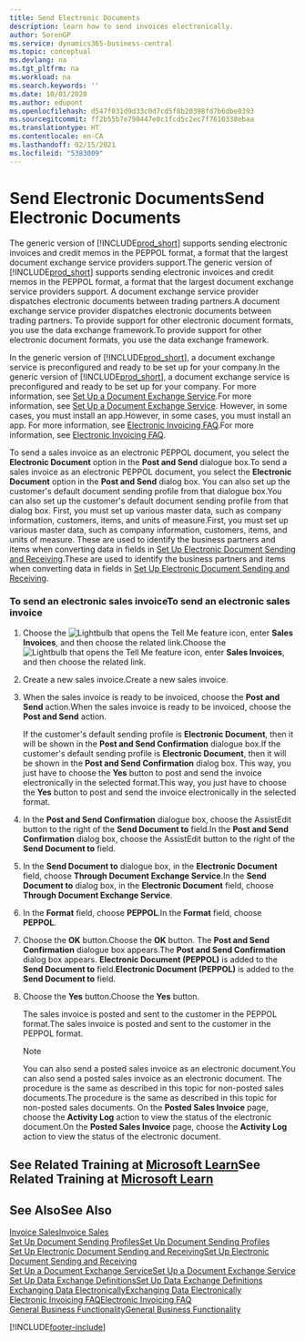 ```yaml
---
title: Send Electronic Documents
description: learn how to send invoices electronically.
author: SorenGP
ms.service: dynamics365-business-central
ms.topic: conceptual
ms.devlang: na
ms.tgt_pltfrm: na
ms.workload: na
ms.search.keywords: ''
ms.date: 10/01/2020
ms.author: edupont
ms.openlocfilehash: d547f031d9d33c0d7cd5f8b20398fd7b6dbe0393
ms.sourcegitcommit: ff2b55b7e790447e0c1fcd5c2ec7f7610338ebaa
ms.translationtype: HT
ms.contentlocale: en-CA
ms.lasthandoff: 02/15/2021
ms.locfileid: "5383009"
---
```

# <a name="send-electronic-documents"></a><span data-ttu-id="9c164-103">Send Electronic Documents</span><span class="sxs-lookup"><span data-stu-id="9c164-103">Send Electronic Documents</span></span>

<span data-ttu-id="9c164-104">The generic version of [!INCLUDE[prod_short](includes/prod_short.md)] supports sending electronic invoices and credit memos in the PEPPOL format, a format that the largest document exchange service providers support.</span><span class="sxs-lookup"><span data-stu-id="9c164-104">The generic version of [!INCLUDE[prod_short](includes/prod_short.md)] supports sending electronic invoices and credit memos in the PEPPOL format, a format that the largest document exchange service providers support.</span></span> <span data-ttu-id="9c164-105">A document exchange service provider dispatches electronic documents between trading partners.</span><span class="sxs-lookup"><span data-stu-id="9c164-105">A document exchange service provider dispatches electronic documents between trading partners.</span></span> <span data-ttu-id="9c164-106">To provide support for other electronic document formats, you use the data exchange framework.</span><span class="sxs-lookup"><span data-stu-id="9c164-106">To provide support for other electronic document formats, you use the data exchange framework.</span></span>  

 <span data-ttu-id="9c164-107">In the generic version of [!INCLUDE[prod_short](includes/prod_short.md)], a document exchange service is preconfigured and ready to be set up for your company.</span><span class="sxs-lookup"><span data-stu-id="9c164-107">In the generic version of [!INCLUDE[prod_short](includes/prod_short.md)], a document exchange service is preconfigured and ready to be set up for your company.</span></span> <span data-ttu-id="9c164-108">For more information, see [Set Up a Document Exchange Service](across-how-to-set-up-a-document-exchange-service.md).</span><span class="sxs-lookup"><span data-stu-id="9c164-108">For more information, see [Set Up a Document Exchange Service](across-how-to-set-up-a-document-exchange-service.md).</span></span> <span data-ttu-id="9c164-109">However, in some cases, you must install an app.</span><span class="sxs-lookup"><span data-stu-id="9c164-109">However, in some cases, you must install an app.</span></span> <span data-ttu-id="9c164-110">For more information, see [Electronic Invoicing FAQ](faq-electronic-invoicing.yml).</span><span class="sxs-lookup"><span data-stu-id="9c164-110">For more information, see [Electronic Invoicing FAQ](faq-electronic-invoicing.yml).</span></span>  

 <span data-ttu-id="9c164-111">To send a sales invoice as an electronic PEPPOL document, you select the **Electronic Document** option in the **Post and Send** dialogue box.</span><span class="sxs-lookup"><span data-stu-id="9c164-111">To send a sales invoice as an electronic PEPPOL document, you select the **Electronic Document** option in the **Post and Send** dialog box.</span></span> <span data-ttu-id="9c164-112">You can also set up the customer's default document sending profile from that dialogue box.</span><span class="sxs-lookup"><span data-stu-id="9c164-112">You can also set up the customer's default document sending profile from that dialog box.</span></span> <span data-ttu-id="9c164-113">First, you must set up various master data, such as company information, customers, items, and units of measure.</span><span class="sxs-lookup"><span data-stu-id="9c164-113">First, you must set up various master data, such as company information, customers, items, and units of measure.</span></span> <span data-ttu-id="9c164-114">These are used to identify the business partners and items when converting data in fields in [Set Up Electronic Document Sending and Receiving](across-how-to-set-up-electronic-document-sending-and-receiving.md).</span><span class="sxs-lookup"><span data-stu-id="9c164-114">These are used to identify the business partners and items when converting data in fields in [Set Up Electronic Document Sending and Receiving](across-how-to-set-up-electronic-document-sending-and-receiving.md).</span></span>  

### <a name="to-send-an-electronic-sales-invoice"></a><span data-ttu-id="9c164-115">To send an electronic sales invoice</span><span class="sxs-lookup"><span data-stu-id="9c164-115">To send an electronic sales invoice</span></span>

1. <span data-ttu-id="9c164-116">Choose the ![Lightbulb that opens the Tell Me feature](media/ui-search/search_small.png "Tell me what you want to do") icon, enter **Sales Invoices**, and then choose the related link.</span><span class="sxs-lookup"><span data-stu-id="9c164-116">Choose the ![Lightbulb that opens the Tell Me feature](media/ui-search/search_small.png "Tell me what you want to do") icon, enter **Sales Invoices**, and then choose the related link.</span></span>  

2. <span data-ttu-id="9c164-117">Create a new sales invoice.</span><span class="sxs-lookup"><span data-stu-id="9c164-117">Create a new sales invoice.</span></span>  

3. <span data-ttu-id="9c164-118">When the sales invoice is ready to be invoiced, choose the **Post and Send** action.</span><span class="sxs-lookup"><span data-stu-id="9c164-118">When the sales invoice is ready to be invoiced, choose the **Post and Send** action.</span></span>  

     <span data-ttu-id="9c164-119">If the customer's default sending profile is **Electronic Document**, then it will be shown in the **Post and Send Confirmation** dialogue box.</span><span class="sxs-lookup"><span data-stu-id="9c164-119">If the customer's default sending profile is **Electronic Document**, then it will be shown in the **Post and Send Confirmation** dialog box.</span></span> <span data-ttu-id="9c164-120">This way, you just have to choose the **Yes** button to post and send the invoice electronically in the selected format.</span><span class="sxs-lookup"><span data-stu-id="9c164-120">This way, you just have to choose the **Yes** button to post and send the invoice electronically in the selected format.</span></span>  

4. <span data-ttu-id="9c164-121">In the **Post and Send Confirmation** dialogue box, choose the AssistEdit button to the right of the **Send Document to** field.</span><span class="sxs-lookup"><span data-stu-id="9c164-121">In the **Post and Send Confirmation** dialog box, choose the AssistEdit button to the right of the **Send Document to** field.</span></span>  

5. <span data-ttu-id="9c164-122">In the **Send Document to** dialogue box, in the **Electronic Document** field, choose **Through Document Exchange Service**.</span><span class="sxs-lookup"><span data-stu-id="9c164-122">In the **Send Document to** dialog box, in the **Electronic Document** field, choose **Through Document Exchange Service**.</span></span>  

6. <span data-ttu-id="9c164-123">In the **Format** field, choose **PEPPOL**.</span><span class="sxs-lookup"><span data-stu-id="9c164-123">In the **Format** field, choose **PEPPOL**.</span></span>  

7. <span data-ttu-id="9c164-124">Choose the **OK** button.</span><span class="sxs-lookup"><span data-stu-id="9c164-124">Choose the **OK** button.</span></span> <span data-ttu-id="9c164-125">The **Post and Send Confirmation** dialogue box appears.</span><span class="sxs-lookup"><span data-stu-id="9c164-125">The **Post and Send Confirmation** dialog box appears.</span></span> <span data-ttu-id="9c164-126">**Electronic Document (PEPPOL)** is added to the **Send Document to** field.</span><span class="sxs-lookup"><span data-stu-id="9c164-126">**Electronic Document (PEPPOL)** is added to the **Send Document to** field.</span></span>  

8. <span data-ttu-id="9c164-127">Choose the **Yes** button.</span><span class="sxs-lookup"><span data-stu-id="9c164-127">Choose the **Yes** button.</span></span>  

     <span data-ttu-id="9c164-128">The sales invoice is posted and sent to the customer in the PEPPOL format.</span><span class="sxs-lookup"><span data-stu-id="9c164-128">The sales invoice is posted and sent to the customer in the PEPPOL format.</span></span>  

    > [!NOTE]  
    >  <span data-ttu-id="9c164-129">You can also send a posted sales invoice as an electronic document.</span><span class="sxs-lookup"><span data-stu-id="9c164-129">You can also send a posted sales invoice as an electronic document.</span></span> <span data-ttu-id="9c164-130">The procedure is the same as described in this topic for non-posted sales documents.</span><span class="sxs-lookup"><span data-stu-id="9c164-130">The procedure is the same as described in this topic for non-posted sales documents.</span></span> <span data-ttu-id="9c164-131">On the **Posted Sales Invoice** page, choose the **Activity Log** action to view the status of the electronic document.</span><span class="sxs-lookup"><span data-stu-id="9c164-131">On the **Posted Sales Invoice** page, choose the **Activity Log** action to view the status of the electronic document.</span></span>  

## <a name="see-related-training-at-microsoft-learn"></a><span data-ttu-id="9c164-132">See Related Training at [Microsoft Learn](/learn/modules/electronic-documents-dynamics-365-business-central/index)</span><span class="sxs-lookup"><span data-stu-id="9c164-132">See Related Training at [Microsoft Learn](/learn/modules/electronic-documents-dynamics-365-business-central/index)</span></span>

## <a name="see-also"></a><span data-ttu-id="9c164-133">See Also</span><span class="sxs-lookup"><span data-stu-id="9c164-133">See Also</span></span>

[<span data-ttu-id="9c164-134">Invoice Sales</span><span class="sxs-lookup"><span data-stu-id="9c164-134">Invoice Sales</span></span>](sales-how-invoice-sales.md)  
[<span data-ttu-id="9c164-135">Set Up Document Sending Profiles</span><span class="sxs-lookup"><span data-stu-id="9c164-135">Set Up Document Sending Profiles</span></span>](sales-how-setup-document-send-profiles.md)  
[<span data-ttu-id="9c164-136">Set Up Electronic Document Sending and Receiving</span><span class="sxs-lookup"><span data-stu-id="9c164-136">Set Up Electronic Document Sending and Receiving</span></span>](across-how-to-set-up-electronic-document-sending-and-receiving.md)  
[<span data-ttu-id="9c164-137">Set Up a Document Exchange Service</span><span class="sxs-lookup"><span data-stu-id="9c164-137">Set Up a Document Exchange Service</span></span>](across-how-to-set-up-a-document-exchange-service.md)  
[<span data-ttu-id="9c164-138">Set Up Data Exchange Definitions</span><span class="sxs-lookup"><span data-stu-id="9c164-138">Set Up Data Exchange Definitions</span></span>](across-how-to-set-up-data-exchange-definitions.md)  
[<span data-ttu-id="9c164-139">Exchanging Data Electronically</span><span class="sxs-lookup"><span data-stu-id="9c164-139">Exchanging Data Electronically</span></span>](across-data-exchange.md)  
[<span data-ttu-id="9c164-140">Electronic Invoicing FAQ</span><span class="sxs-lookup"><span data-stu-id="9c164-140">Electronic Invoicing FAQ</span></span>](faq-electronic-invoicing.yml)  
[<span data-ttu-id="9c164-141">General Business Functionality</span><span class="sxs-lookup"><span data-stu-id="9c164-141">General Business Functionality</span></span>](ui-across-business-areas.md)  


[!INCLUDE[footer-include](includes/footer-banner.md)]
